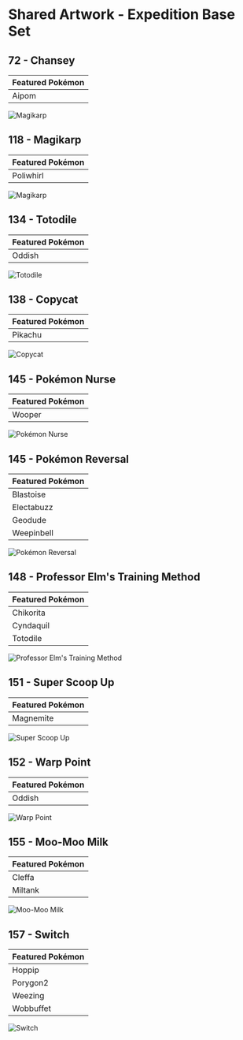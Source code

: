 # Shared Artwork - Expedition Base Set

## 72 - Chansey

|Featured Pokémon|
|:--|
|Aipom

![Magikarp](/images/SharedArtwork/expeditionbaseset-72.png)

## 118 - Magikarp

|Featured Pokémon|
|:--|
|Poliwhirl

![Magikarp](/images/SharedArtwork/expeditionbaseset-118.png)

## 134 - Totodile

|Featured Pokémon|
|:--|
|Oddish

![Totodile](/images/SharedArtwork/expeditionbaseset-134.png)

## 138 - Copycat

|Featured Pokémon|
|:--|
|Pikachu

![Copycat](/images/SharedArtwork/expeditionbaseset-138.png)

## 145 - Pokémon Nurse

|Featured Pokémon|
|:--|
|Wooper

![Pokémon Nurse](/images/SharedArtwork/expeditionbaseset-145.png)

## 145 - Pokémon Reversal

|Featured Pokémon|
|:--|
|Blastoise
|Electabuzz
|Geodude
|Weepinbell

![Pokémon Reversal](/images/SharedArtwork/expeditionbaseset-146.png)

## 148 - Professor Elm's Training Method

|Featured Pokémon|
|:--|
|Chikorita
|Cyndaquil
|Totodile

![Professor Elm's Training Method](/images/SharedArtwork/expeditionbaseset-148.png)

## 151 - Super Scoop Up

|Featured Pokémon|
|:--|
|Magnemite

![Super Scoop Up](/images/SharedArtwork/expeditionbaseset-151.png)

## 152 - Warp Point

|Featured Pokémon|
|:--|
|Oddish

![Warp Point](/images/SharedArtwork/expeditionbaseset-152.png)

## 155 - Moo-Moo Milk

|Featured Pokémon|
|:--|
|Cleffa
|Miltank

![Moo-Moo Milk](/images/SharedArtwork/expeditionbaseset-155.png)

## 157 - Switch

|Featured Pokémon|
|:--|
|Hoppip
|Porygon2
|Weezing
|Wobbuffet

![Switch](/images/SharedArtwork/expeditionbaseset-157.png)